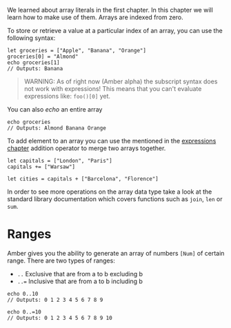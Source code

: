 We learned about array literals in the first chapter. In this chapter we will learn how to make use of them. Arrays are indexed from zero.

To store or retrieve a value at a particular index of an array, you can use the following syntax:

```ab
let groceries = ["Apple", "Banana", "Orange"]
groceries[0] = "Almond"
echo groceries[1]
// Outputs: Banana
```

> WARNING: As of right now (Amber alpha) the subscript syntax does not work with expressions! This means that you can't evaluate expressions like: `foo()[0]` yet.

You can also _echo_ an entire array

```ab
echo groceries
// Outputs: Almond Banana Orange
```

To add element to an array you can use the mentioned in the [expressions chapter](/basic_syntax/expressions) addition operator to merge two arrays together.

```ab
let capitals = ["London", "Paris"]
capitals += ["Warsaw"]

let cities = capitals + ["Barcelona", "Florence"]
```

In order to see more operations on the array data type take a look at the standard library documentation which covers functions such as `join`, `len` or `sum`.

# Ranges

Amber gives you the ability to generate an array of numbers `[Num]` of certain range. There are two types of ranges:
- `..` Exclusive that are from a to b excluding b
- `..=` Inclusive that are from a to b including b

```ab
echo 0..10
// Outputs: 0 1 2 3 4 5 6 7 8 9

echo 0..=10
// Outputs: 0 1 2 3 4 5 6 7 8 9 10
```
